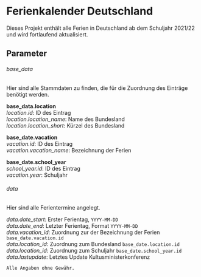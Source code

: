 # Ferienkalender Deutschland
Dieses Projekt enthält alle Ferien in Deutschland ab dem Schuljahr 2021/22 und wird fortlaufend aktualisiert. 

## Parameter

###### base_data
Hier sind alle Stammdaten zu finden, die für die Zuordnung des Einträge benötigt werden.

**base_data.location**<br>
*location.id*: ID des Eintrag <br>
*location.location_name*: Name des Bundesland <br>
*location.location_short*: Kürzel des Bundesland<br>

**base_date.vacation**<br>
*vacation.id*: ID des Eintrag<br>
*vacation.vacation_name*: Bezeichnung der Ferien<br>

**base_date.school_year**<br>
*school_year.id*: ID des Eintrag<br>
*vacation.year*: Schuljahr<br>

###### data
Hier sind alle Ferientermine angelegt.

*data.date_start*: Erster Ferientag, `YYYY-MM-DD`<br>
*data.date_end*: Letzter Ferientag, Format `YYYY-MM-DD` <br>
*data.vacation_id*: Zuordnung zur der Bezeichnung der Ferien `base_date.vacation.id`<br>
*data.location_id*: Zuordnung zum Bundesland `base_date.location.id`<br>
*data.location_id*: Zuordnung zum Schuljahr `base_date.school_year.id`<br>
*data.lastupdate*: Letztes Update Kultusministerkonferenz<br>

`Alle Angaben ohne Gewähr.`
